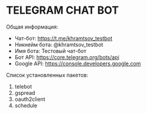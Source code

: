 # TELEGRAM CHAT BOT

Общая информация:

- Чат-бот: <https://t.me/khramtsov_testbot>
- Никнейм бота: @khramtsov_testbot
- Имя бота: Тестовый чат-бот
- Бот API: <https://core.telegram.org/bots/api>
- Google API: <https://console.developers.google.com>

Список установленных пакетов:

1. telebot
2. gspread
3. oauth2client
4. schedule
